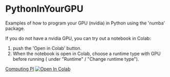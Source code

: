 # PythonInYourGPU
Examples of how to program your GPU (nvidia) in Python using the 'numba' package.

If you do not have a nvidia GPU, you can try out a notebook in Colab: 
1) push the 'Open in Colab' button.
2) When the notebook is open in Colab, choose a runtime type with GPU before running ( under "Runtime" / "Change runtime type").

[Computing PI](pi3.ipynb)  [<img src="https://colab.research.google.com/assets/colab-badge.svg" alt="Open In Colab"/>](https://colab.research.google.com/github/ThomasBechSchroeder/PythonInYourGPU/blob/main/pi3.ipynb)
